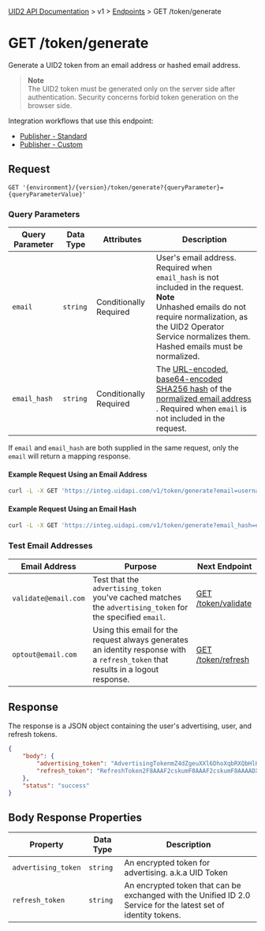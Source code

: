 [UID2 API Documentation](../../README.md) > v1 > [Endpoints](./README.md) > GET /token/generate

# GET /token/generate
Generate a UID2 token from an email address or hashed email address.

><b>Note</b><br>
The UID2 token must be generated only on the server side after authentication. Security concerns forbid token generation on the browser side.

Integration workflows that use this endpoint:
* [Publisher - Standard](../guides/publisher-client-side.md)
* [Publisher - Custom](../guides/custom-publisher-integration.md)

## Request 

```GET '{environment}/{version}/token/generate?{queryParameter}={queryParameterValue}'```

###  Query Parameters

| Query Parameter | Data Type | Attributes | Description |
| --- | --- | --- | --- |
| `email` | `string` | Conditionally Required |  User's email address. Required when `email_hash` is not included in the request.<br><b>Note</b><br>Unhashed emails do not require normalization, as the UID2 Operator Service normalizes them. Hashed emails must be normalized.|
| `email_hash` | `string` | Conditionally Required | The [URL-encoded, base64-encoded SHA256 hash](../../README.md#encoding-email-hashes) of the [normalized email address](../../README.md#emailnormalization) . Required when `email` is not included in the request. |

If `email` and `email_hash` are both supplied in the same request, only the `email` will return a mapping response.

#### Example Request Using an Email Address

```sh
curl -L -X GET 'https://integ.uidapi.com/v1/token/generate?email=username@example.com' -H 'Authorization: Bearer YourTokenBV3tua4BXNw+HVUFpxLlGy8nWN6mtgMlIk='
```

#### Example Request Using an Email Hash

```sh
curl -L -X GET 'https://integ.uidapi.com/v1/token/generate?email_hash=eVvLS%2FVg%2BYZ6%2Bz3i0NOpSXYyQAfEXqCZ7BTpAjFUBUc%3D' -H 'Authorization: Bearer YourTokenBV3tua4BXNw+HVUFpxLlGy8nWN6mtgMlIk='
```

### Test Email Addresses

| Email Address | Purpose | Next Endpoint |
| --- | --- | --- |
| `validate@email.com` | Test that the `advertising_token` you've cached matches the `advertising_token` for the specified `email`. | [GET /token/validate](./get-token-validate.md) |
| `optout@email.com` | Using this email for the request always generates an identity response with a `refresh_token` that results in a logout response. | [GET /token/refresh](./get-token-refresh.md) |

## Response

The response is a JSON object containing the user's advertising, user, and refresh tokens.


```json
{
    "body": {
        "advertising_token": "AdvertisingTokenmZ4dZgeuXXl6DhoXqbRXQbHlHhA96leN94U1uavZVspwKXlfWETZ3b/besPFFvJxNLLySg4QEYHUAiyUrNncgnm7ppu0mi6wU2CW6hssiuEkKfstbo9XWgRUbWNTM+ewMzXXM8G9j8Q=",
        "refresh_token": "RefreshToken2F8AAAF2cskumF8AAAF2cskumF8AAAADXwFq/90PYmajV0IPrvo51Biqh7/M+JOuhfBY8KGUn//GsmZr9nf+jIWMUO4diOA92kCTF69JdP71Ooo+yF3V5yy70UDP6punSEGmhf5XSKFzjQssCtlHnKrJwqFGKpJkYA=="
    },
    "status": "success"
}
```

## Body Response Properties

| Property | Data Type | Description |
| --- | --- | --- |
| `advertising_token` | `string` | An encrypted token for advertising. a.k.a UID Token |
| `refresh_token` | `string` | An encrypted token that can be exchanged with the Unified ID 2.0 Service for the latest set of identity tokens. |





